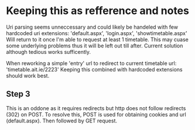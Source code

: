 # Keeping this as refference and notes

Uri parsing seems unneccessary and could likely be handeled with few hardcoded uri extensions:
'default.aspx', 'login.aspx', 'showtimetable.aspx'
Will return to it once I'm able to request at least 1 timetable.
This may cuase some underlying problems thus it will be left out till after. 
Current solution although tedious works sufficently.

When reworking a simple 'entry' url to redirect to current timetable url: 'timetable.ait.ie/2223'
Keeping this combined with hardcoded extensions should work best.

## Step 3
This is an oddone as it requires redirects but http does not follow redirects (302) on POST.
To resolve this, POST is used for obtaining cookies and url (default.aspx). Then followed by GET request.



